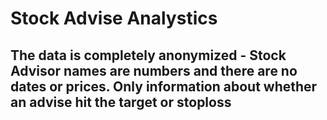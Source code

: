 # Stock Advise Analystics

## The data is completely anonymized - Stock Advisor names are numbers and there are no dates or prices. Only information about whether an advise hit the target or stoploss

